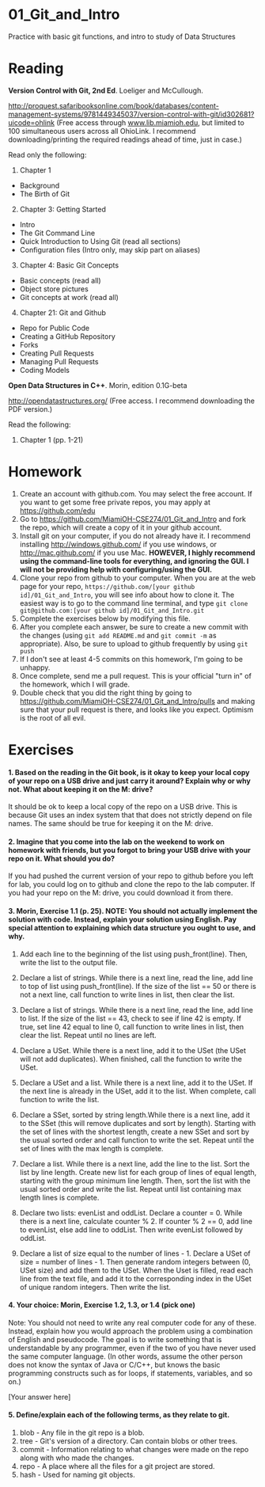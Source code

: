 01_Git_and_Intro
================

Practice with basic git functions, and intro to study of Data Structures

Reading
=======

**Version Control with Git, 2nd Ed**. Loeliger and McCullough. 

http://proquest.safaribooksonline.com/book/databases/content-management-systems/9781449345037/version-control-with-git/id302681?uicode=ohlink (Free access through www.lib.miamioh.edu, but limited to 100 simultaneous users across all OhioLink. I recommend downloading/printing the required readings ahead of time, just in case.)

Read only the following:

1. Chapter 1
  * Background
  * The Birth of Git
2. Chapter 3: Getting Started
  * Intro
  * The Git Command Line
  * Quick Introduction to Using Git (read all sections)
  * Configuration files (Intro only, may skip part on aliases)
3. Chapter 4: Basic Git Concepts
  * Basic concepts (read all)
  * Object store pictures
  * Git concepts at work (read all)
4. Chapter 21: Git and Github
  * Repo for Public Code
  * Creating a GitHub Repository
  * Forks
  * Creating Pull Requests
  * Managing Pull Requests
  * Coding Models

**Open Data Structures in C++**. Morin, edition 0.1G-beta

http://opendatastructures.org/ (Free access. I recommend downloading the PDF version.)

Read the following:

1. Chapter 1 (pp. 1-21)

Homework
========

1. Create an account with github.com. You may select the free account. If you want to get some free private repos, you may apply at https://github.com/edu
2. Go to https://github.com/MiamiOH-CSE274/01_Git_and_Intro and fork the repo, which will create a copy of it in your github account.
3. Install git on your computer, if you do not already have it. I recommend installing http://windows.github.com/ if you use windows, or http://mac.github.com/ if you use Mac. **HOWEVER, I highly recommend using the command-line tools for everything, and ignoring the GUI. I will not be providing help with configuring/using the GUI.**
4. Clone your repo from github to your computer. When you are at the web page for your repo, `https://github.com/[your github id]/01_Git_and_Intro`, you will see info about how to clone it. The easiest way is to go to the command line terminal, and type `git clone git@github.com:[your github id]/01_Git_and_Intro.git`
6. Complete the exercises below by modifying this file.
7. After you complete each answer, be sure to create a new commit with the changes (using `git add README.md` and `git commit -m` as appropriate). Also, be sure to upload to github frequently by using `git push`
8. If I don't see at least 4-5 commits on this homework, I'm going to be unhappy.
9. Once complete, send me a pull request. This is your official "turn in" of the homework, which I will grade.
10. Double check that you did the right thing by going to https://github.com/MiamiOH-CSE274/01_Git_and_Intro/pulls and making sure that your pull request is there, and looks like you expect. Optimism is the root of all evil.

Exercises
=========

#### 1. Based on the reading in the Git book, is it okay to keep your local copy of your repo on a USB drive and just carry it around? Explain why or why not. What about keeping it on the M: drive?

It should be ok to keep a local copy of the repo on a USB drive. This is because Git uses an index system that that does not strictly depend on file names. The same should be true for keeping it on the M: drive.

#### 2. Imagine that you come into the lab on the weekend to work on homework with friends, but you forgot to bring your USB drive with your repo on it. What should you do?

If you had pushed the current version of your repo to github before you left for lab, you could log on to github and clone the repo to the lab computer. If you had your repo on the M: drive, you could download it from there.

#### 3. Morin, Exercise 1.1 (p. 25). NOTE: You should not actually implement the solution with code. Instead, explain your solution using English. Pay special attention to explaining which data structure you ought to use, and why.

1. Add each line to the beginning of the list using push_front(line). Then, write the list to the output file.

2. Declare a list of strings. While there is a next line, read the line, add line to top of list using push_front(line). If the size of the list == 50 or there is not a next line, call function to write lines in list, then clear the list.

3.  Declare a list of strings. While there is a next line, read the line, add line to list. If the size of the list == 43, check to see if line 42 is empty. If true, set line 42 equal to line 0, call function to write lines in list, then clear the list. Repeat until no lines are left.

4. Declare a USet. While there is a next line, add it to the USet (the USet will not add duplicates). When finished, call the function to write the USet.

5. Declare a USet and a list. While there is a next line, add it to the USet. If the next line is already in the USet, add it to the list. When complete, call function to write the list.

6. Declare a SSet, sorted by string length.While there is a next line, add it to the SSet (this will remove duplicates and sort by length). Starting with the set of lines with the shortest length, create a new SSet and sort by the usual sorted order and call function to write the set. Repeat until the set of lines with the max length is complete.

7. Declare a list. While there is a next line, add the line to the list. Sort the list by line length. Create new list for each group of lines of equal length, starting with the group minimum line length. Then, sort the list with the usual sorted order and write the list. Repeat until list containing max length lines is complete.

8. Declare two lists: evenList and oddList. Declare a counter = 0. While there is a next line, calculate counter % 2. If counter % 2 == 0, add line to evenList, else add line to oddList. Then write evenList followed by oddList.

9. Declare a list of size equal to the number of lines - 1. Declare a USet of size = number of lines - 1. Then generate random integers between (0, USet size) and add them to the USet. When the Uset is filled, read each line from the text file, and add it to the corresponding index in the USet of unique random integers. Then write the list. 

#### 4. Your choice: Morin, Exercise 1.2, 1.3, or 1.4 (pick one)

Note: You should not need to write any real computer code for any of these. Instead, explain how you would approach the problem using a combination of English and pseudocode. The goal is to write something that is understandable by any programmer, even if the two of you have never used the same computer language. (In other words, assume the other person does not know the syntax of Java or C/C++, but knows the basic programming constructs such as for loops, if statements, variables, and so on.)

[Your answer here]

#### 5. Define/explain each of the following terms, as they relate to git.

1. blob - Any file in the git repo is a blob.
2. tree - Git's version of a directory. Can contain blobs or other trees.
3. commit - Information relating to what changes were made on the repo along with who made the changes.
4. repo - A place where all the files for a git project are stored.
5. hash - Used for naming git objects. 

